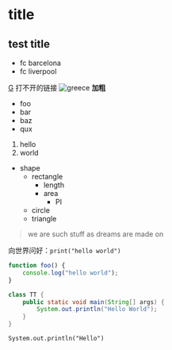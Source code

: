 # title

## test title
* fc barcelona
* fc liverpool

[G](www.google.com) 打不开的链接
![greece](C:\Users\32337\Desktop)
**加粗**

+ foo
+ bar
+ baz
+ qux

1. hello
2. world

* shape
    * rectangle
        * length
        * area
            * PI
    * circle
    * triangle

> we
> are
> such
> stuff
> as
> dreams
> are
> made
> on

向世界问好：`print("hello world")`

```js
function foo() {
    console.log("hello world");
}
```

```java
class TT {
    public static void main(String[] args) {
        System.out.println("Hello World");
    }
}
```
`System.out.println("Hello")`
